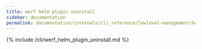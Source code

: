 ```yaml
---
title: werf helm plugin uninstall
sidebar: documentation
permalink: documentation/internals/cli_reference/lowlevel-management/helm/plugin/uninstall.html
---
```


{% include /cli/werf_helm_plugin_uninstall.md %}
